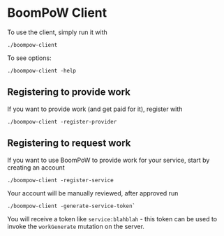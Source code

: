 # BoomPoW Client

To use the client, simply run it with

```
./boompow-client
```

To see options:

```
./boompow-client -help
```

## Registering to provide work

If you want to provide work (and get paid for it), register with

```
./boompow-client -register-provider
```

## Registering to request work

If you want to use BoomPoW to provide work for your service, start by creating an account

```
./boompow-client -register-service
```

Your account will be manually reviewed, after approved run

```
./boompow-client -generate-service-token`
```

You will receive a token like `service:blahblah` - this token can be used to invoke the `workGenerate` mutation on the server.
